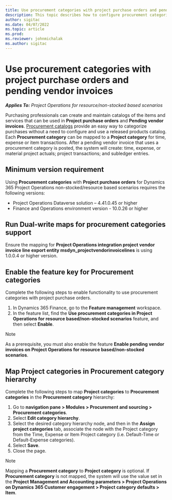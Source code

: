 ```yaml
---
title: Use procurement categories with project purchase orders and pending vendor invoices
description: This topic describes how to configure procurement categories to use with project purchase orders and pending vendor invoices
author: sigitac
ms.date: 04/07/2022
ms.topic: article
ms.prod:
ms.reviewer: johnmichalak 
ms.author: sigitac
---
```


# Use procurement categories with project purchase orders and pending vendor invoices

_**Applies To:** Project Operations for resource/non-stocked based scenarios_

Purchasing professionals can create and maintain catalogs of the items and services that can be used in **Project purchase orders** and **Pending vendor invoices**.
[Procurement catalogs](/dynamics365/supply-chain/procurement/procurement-catalogs) provide an easy way to categorize purchases without a need to configure and use a released products catalog. Each **Procurement category** can be mapped to a **Project category** for time, expense or item transactions.
After a pending vendor invoice that uses a procurement category is posted, the system will create: time, expense, or material project actuals; project transactions; and subledger entries.

## Minimum version requirement

Using **Procurement categories** with **Project purchase orders** for Dynamics 365 Project Operations non-stocked/resource based scenarios requires the following versions:
- Project Operations Dataverse solution – 4.41.0.45 or higher
- Finance and Operations environment version - 10.0.26 or higher

## Run Dual-write maps for procurement categories support

Ensure the mapping for **Project Operations integration project vendor invoice line export entity msdyn_projectvendorinvoicelines** is using 1.0.0.4 or higher version.

## Enable the feature key for Procurement categories

Complete the following steps to enable functionality to use procurement categories with project purchase orders.

1. In Dynamics 365 Finance, go to the **Feature management** workspace.
1. In the feature list, find the **Use procurement categories in Project Operations for resource based/non-stocked scenarios** feature, and then select **Enable**.

> [!NOTE]
> As a prerequisite, you must also enable the feature **Enable pending vendor invoices on Project Operations for resource based/non-stocked scenarios**.

## Map Project categories in Procurement category hierarchy

Complete the following steps to map **Project categories** to **Procurement categories** in the **Procurement category** hierarchy:

1. Go to **navigation pane > Modules > Procurement and sourcing > Procurement categories**.
1. Select **Edit category hierarchy**.
1. Select the desired category hierarchy node, and then in the **Assign project categories** tab, associate the node with the Project category from the Time, Expense or Item Project category (i.e. Default-Time or Default-Expense categories).
1. Select **Save**.
1. Close the page.

> [!NOTE]
> Mapping a **Procurement category** to **Project category** is optional. If **Procurement category** is not mapped, the system will use the value set in the **Project Management and Accounting parameters > Project Operations on Dynamics 365 Customer engagement > Project category defaults > Item**.

